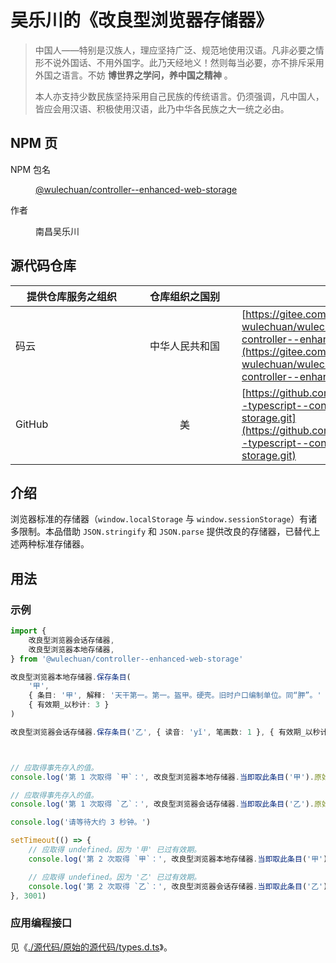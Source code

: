 # 吴乐川的《改良型浏览器存储器》


<link rel="stylesheet" href="./node_modules/@wulechuan/css-stylus-markdown-themes/源代码/发布的源代码/文章排版与配色方案集/层叠样式表/wulechuan-styles-for-html-via-markdown--vscode.default.min.css">



> 中国人——特别是汉族人，理应坚持广泛、规范地使用汉语。凡非必要之情形不说外国话、不用外国字。此乃天经地义！然则每当必要，亦不排斥采用外国之语言。不妨 **博世界之学问，养中国之精神** 。
>
> 本人亦支持少数民族坚持采用自己民族的传统语言。仍须强调，凡中国人，皆应会用汉语、积极使用汉语，此乃中华各民族之大一统之必由。





## NPM 页

<dl>
<dt>NPM 包名</dt>
<dd>

[@wulechuan/controller--enhanced-web-storage](https://www.npmjs.com/package/@wulechuan/controller--enhanced-web-storage)

</dd>
<dt>作者</dt>
<dd><p>南昌吴乐川</p></dd>
</dl>




## 源代码仓库

| <span style="display:inline-block;width:180px;">提供仓库服务之组织</span> | <span style="display:inline-block;width:150px;">仓库组织之国别</span> | 仓库地址 |
| ------------- | :----------: | ------- |
| 码云           | 中华人民共和国 | [https://gitee.com/nanchang-wulechuan/wulechuan--typescript--controller--enhanced-web-storage.git](https://gitee.com/nanchang-wulechuan/wulechuan--typescript--controller--enhanced-web-storage.git) |
| GitHub         | 美           | [https://github.com/wulechuan/wulechuan--typescript--controller--enhanced-web-storage.git](https://github.com/wulechuan/wulechuan--typescript--controller--enhanced-web-storage.git) |


## 介绍

浏览器标准的存储器（`window.localStorage` 与 `window.sessionStorage`）有诸多限制。本品借助 `JSON.stringify` 和 `JSON.parse` 提供改良的存储器，已替代上述两种标准存储器。


## 用法

### 示例

```ts
import {
    改良型浏览器会话存储器,
    改良型浏览器本地存储器,
} from '@wulechuan/controller--enhanced-web-storage'

改良型浏览器本地存储器.保存条目(
    '甲',
    { 条目: '甲', 解释: '天干第一。第一。盔甲。硬壳。旧时户口编制单位。同“胛”。' },
    { 有效期_以秒计: 3 }
)

改良型浏览器会话存储器.保存条目('乙', { 读音: 'yǐ', 笔画数: 1 }, { 有效期_以秒计: 3 })



// 应取得事先存入的值。
console.log('第 1 次取得 `甲`：', 改良型浏览器本地存储器.当即取此条目('甲').原始值)

// 应取得事先存入的值。
console.log('第 1 次取得 `乙`：', 改良型浏览器会话存储器.当即取此条目('乙').原始值)

console.log('请等待大约 3 秒钟。')

setTimeout(() => {
    // 应取得 undefined。因为 '甲' 已过有效期。
    console.log('第 2 次取得 `甲`：', 改良型浏览器本地存储器.当即取此条目('甲').原始值)

    // 应取得 undefined。因为 '乙' 已过有效期。
    console.log('第 2 次取得 `乙`：', 改良型浏览器会话存储器.当即取此条目('乙').原始值)
}, 3001)
```

### 应用编程接口

见《[./源代码/原始的源代码/types.d.ts](./源代码/原始的源代码/types.d.ts)》。
